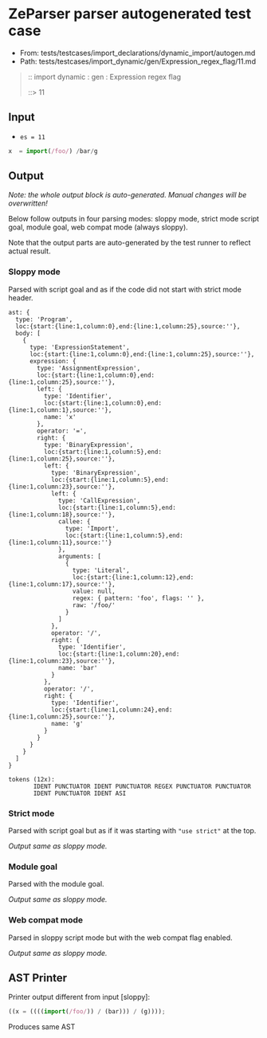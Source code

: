 # ZeParser parser autogenerated test case

- From: tests/testcases/import_declarations/dynamic_import/autogen.md
- Path: tests/testcases/import_dynamic/gen/Expression_regex_flag/11.md

> :: import dynamic : gen : Expression regex flag
>
> ::> 11

## Input

- `es = 11`

`````js
x  = import(/foo/) /bar/g
`````

## Output

_Note: the whole output block is auto-generated. Manual changes will be overwritten!_

Below follow outputs in four parsing modes: sloppy mode, strict mode script goal, module goal, web compat mode (always sloppy).

Note that the output parts are auto-generated by the test runner to reflect actual result.

### Sloppy mode

Parsed with script goal and as if the code did not start with strict mode header.

`````
ast: {
  type: 'Program',
  loc:{start:{line:1,column:0},end:{line:1,column:25},source:''},
  body: [
    {
      type: 'ExpressionStatement',
      loc:{start:{line:1,column:0},end:{line:1,column:25},source:''},
      expression: {
        type: 'AssignmentExpression',
        loc:{start:{line:1,column:0},end:{line:1,column:25},source:''},
        left: {
          type: 'Identifier',
          loc:{start:{line:1,column:0},end:{line:1,column:1},source:''},
          name: 'x'
        },
        operator: '=',
        right: {
          type: 'BinaryExpression',
          loc:{start:{line:1,column:5},end:{line:1,column:25},source:''},
          left: {
            type: 'BinaryExpression',
            loc:{start:{line:1,column:5},end:{line:1,column:23},source:''},
            left: {
              type: 'CallExpression',
              loc:{start:{line:1,column:5},end:{line:1,column:18},source:''},
              callee: {
                type: 'Import',
                loc:{start:{line:1,column:5},end:{line:1,column:11},source:''}
              },
              arguments: [
                {
                  type: 'Literal',
                  loc:{start:{line:1,column:12},end:{line:1,column:17},source:''},
                  value: null,
                  regex: { pattern: 'foo', flags: '' },
                  raw: '/foo/'
                }
              ]
            },
            operator: '/',
            right: {
              type: 'Identifier',
              loc:{start:{line:1,column:20},end:{line:1,column:23},source:''},
              name: 'bar'
            }
          },
          operator: '/',
          right: {
            type: 'Identifier',
            loc:{start:{line:1,column:24},end:{line:1,column:25},source:''},
            name: 'g'
          }
        }
      }
    }
  ]
}

tokens (12x):
       IDENT PUNCTUATOR IDENT PUNCTUATOR REGEX PUNCTUATOR PUNCTUATOR
       IDENT PUNCTUATOR IDENT ASI
`````

### Strict mode

Parsed with script goal but as if it was starting with `"use strict"` at the top.

_Output same as sloppy mode._

### Module goal

Parsed with the module goal.

_Output same as sloppy mode._

### Web compat mode

Parsed in sloppy script mode but with the web compat flag enabled.

_Output same as sloppy mode._

## AST Printer

Printer output different from input [sloppy]:

````js
((x = ((((import(/foo/)) / (bar))) / (g))));
````

Produces same AST
